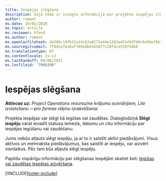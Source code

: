 ```yaml
---
title: Iespējas slēgšana
description: Šajā tēmā ir sniegta informācija par projekta iespējas slēgšanu.
author: rumant
ms.date: 10/01/2020
ms.topic: article
ms.reviewer: kfend
ms.author: rumant
ms.openlocfilehash: da388c19fb32a1dc62a0273a4de1203a45345dfb0c0a56e76b73cccc751e9545
ms.sourcegitcommit: 7f8d1e7a16af769adb43d1877c28fdce53975db8
ms.translationtype: HT
ms.contentlocale: lv-LV
ms.lasthandoff: 08/06/2021
ms.locfileid: "7006390"
---
```

# <a name="close-an-opportunity"></a>Iespējas slēgšana

_**Attiecas uz:** Project Operations resursu/ne krājumu scenārijiem, Lite izvietošanu —pro formas rēķinu izrakstīšanai_

Projekta iespējas var slēgt kā iegūtas vai zaudētas. Dialoglodziņā **Slēgt iespēju** varat ievadīt statusa iemesls, datumu un citu informāciju par iespējas iegūšanu vai zaudēšanu.

Jums nebūs atļauts slēgt iespēju, ja ar to ir saistīti aktīvi piedāvājumi. Visus aktīvos un melnraksta piedāvājumus, kas saistīti ar iespēju, var aizvērt vienlaikus. Pēc tam būs atļauts slēgt iespēju.

Papildu vispārīgu informāciju par slēgšanas iespējām skatiet šeit: [Iegūtas vai zaudētas iespējas aizvēršana](/dynamics365/sales-enterprise/close-opportunity-won-lost-sales).


[!INCLUDE[footer-include](../includes/footer-banner.md)]